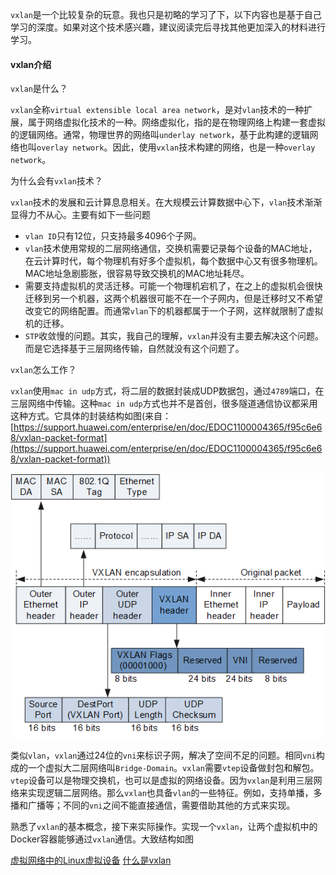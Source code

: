 `vxlan`是一个比较复杂的玩意。我也只是初略的学习了下，以下内容也是基于自己学习的深度。如果对这个技术感兴趣，建议阅读完后寻找其他更加深入的材料进行学习。

#### vxlan介绍

`vxlan`是什么？

`vxlan`全称`virtual extensible local area network`，是对`vlan`技术的一种扩展，属于网络虚拟化技术的一种。网络虚拟化，指的是在物理网络上构建一套虚拟的逻辑网络。通常，物理世界的网络叫`underlay network`，基于此构建的逻辑网络也叫`overlay network`。因此，使用`vxlan`技术构建的网络，也是一种`overlay network`。

为什么会有`vxlan`技术？

`vxlan`技术的发展和云计算息息相关。在大规模云计算数据中心下，`vlan`技术渐渐显得力不从心。主要有如下一些问题

+ `vlan ID`只有12位，只支持最多4096个子网。
+ `vlan`技术使用常规的二层网络通信，交换机需要记录每个设备的MAC地址，在云计算时代，每个物理机有好多个虚拟机，每个数据中心又有很多物理机。MAC地址急剧膨胀，很容易导致交换机的MAC地址耗尽。
+ 需要支持虚拟机的灵活迁移。可能一个物理机宕机了，在之上的虚拟机会很快迁移到另一个机器，这两个机器很可能不在一个子网内，但是迁移时又不希望改变它的网络配置。而通常`vlan`下的机器都属于一个子网，这样就限制了虚拟机的迁移。
+ `STP`收敛慢的问题。其实，我自己的理解，`vxlan`并没有主要去解决这个问题。而是它选择基于三层网络传输，自然就没有这个问题了。

`vxlan`怎么工作？

`vxlan`使用`mac in udp`方式，将二层的数据封装成UDP数据包，通过`4789`端口，在三层网络中传输。这种`mac in udp`方式也并不是首创，很多隧道通信协议都采用这种方式。它具体的封装结构如图(来自：[https://support.huawei.com/enterprise/en/doc/EDOC1100004365/f95c6e68/vxlan-packet-format](https://support.huawei.com/enterprise/en/doc/EDOC1100004365/f95c6e68/vxlan-packet-format))

![img](/assert/imgs/docker_net_basic5.png)

类似`vlan`，`vxlan`通过24位的`vni`来标识子网，解决了空间不足的问题。相同`vni`构成的一个虚拟大二层网络叫`Bridge-Domain`。`vxlan`需要`vtep`设备做封包和解包。`vtep`设备可以是物理交换机，也可以是虚拟的网络设备。因为`vxlan`是利用三层网络来实现逻辑二层网络。那么`vxlan`也具备`vlan`的一些特征。例如，支持单播，多播和广播等；不同的`vni`之间不能直接通信，需要借助其他的方式来实现。

熟悉了`vxlan`的基本概念，接下来实际操作。实现一个`vxlan`，让两个虚拟机中的Docker容器能够通过`vxlan`通信。大致结构如图


[虚拟网络中的Linux虚拟设备](https://developers.redhat.com/blog/2018/10/22/introduction-to-linux-interfaces-for-virtual-networking/)
[什么是vxlan](https://support.huawei.com/enterprise/zh/doc/EDOC1100087027#ZH-CN_TOPIC_0254803605)